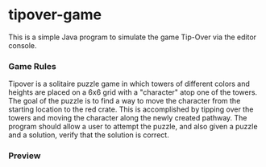# tipover-game

This is a simple Java program to simulate the game Tip-Over via the editor console. 

### Game Rules
Tipover is a solitaire puzzle game in which towers of different colors and heights are placed on a 6x6 grid with a "character" atop one of the towers.  The goal of the puzzle is to find a way to move the character from the starting location to the red crate. This is accomplished by tipping over the towers and moving the character along the newly created pathway. The program should allow a user to attempt the puzzle, and also given a puzzle and a solution, verify that the solution is correct.

### Preview
